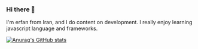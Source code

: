 ### Hi there 👋

I'm erfan from Iran, and I do content on development. I really enjoy learning javascript language and frameworks.

[![Anurag's GitHub stats](https://github-readme-stats.vercel.app/api?username=erfanafzali)](https://github.com/erfanafzali/github-readme-stats)
